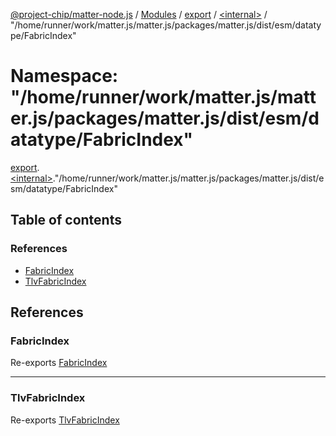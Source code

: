 [@project-chip/matter-node.js](../README.md) / [Modules](../modules.md) / [export](export.md) / [\<internal\>](export._internal_.md) / "/home/runner/work/matter.js/matter.js/packages/matter.js/dist/esm/datatype/FabricIndex"

# Namespace: "/home/runner/work/matter.js/matter.js/packages/matter.js/dist/esm/datatype/FabricIndex"

[export](export.md).[\<internal\>](export._internal_.md)."/home/runner/work/matter.js/matter.js/packages/matter.js/dist/esm/datatype/FabricIndex"

## Table of contents

### References

- [FabricIndex](export._internal_.__home_runner_work_matter_js_matter_js_packages_matter_js_dist_esm_datatype_FabricIndex_.md#fabricindex)
- [TlvFabricIndex](export._internal_.__home_runner_work_matter_js_matter_js_packages_matter_js_dist_esm_datatype_FabricIndex_.md#tlvfabricindex)

## References

### FabricIndex

Re-exports [FabricIndex](exports_datatype.md#fabricindex)

___

### TlvFabricIndex

Re-exports [TlvFabricIndex](exports_datatype.md#tlvfabricindex)
